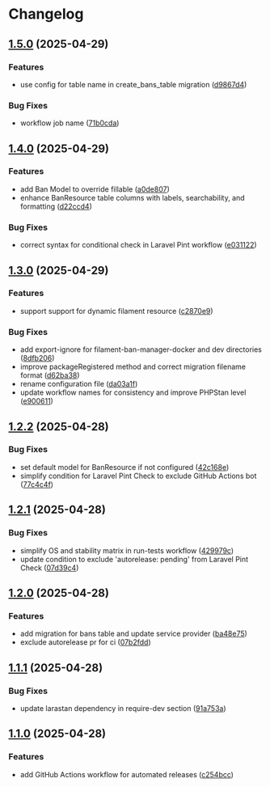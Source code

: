 # Changelog

## [1.5.0](https://github.com/rectitude-open/filament-ban-manager/compare/v1.4.0...v1.5.0) (2025-04-29)


### Features

* use config for table name in create_bans_table migration ([d9867d4](https://github.com/rectitude-open/filament-ban-manager/commit/d9867d41c337c7b920e99816833c0e5c3b562889))


### Bug Fixes

* workflow job name ([71b0cda](https://github.com/rectitude-open/filament-ban-manager/commit/71b0cdaef2115316fc2be2e1b2fab0a69a1454ac))

## [1.4.0](https://github.com/rectitude-open/filament-ban-manager/compare/v1.3.0...v1.4.0) (2025-04-29)


### Features

* add Ban Model to override fillable ([a0de807](https://github.com/rectitude-open/filament-ban-manager/commit/a0de80739be22e6b5d6aa5459418a3d2ece3f018))
* enhance BanResource table columns with labels, searchability, and formatting ([d22ccd4](https://github.com/rectitude-open/filament-ban-manager/commit/d22ccd4b1ea3148d7437f687b179775b314825cf))


### Bug Fixes

* correct syntax for conditional check in Laravel Pint workflow ([e031122](https://github.com/rectitude-open/filament-ban-manager/commit/e0311228cc21d34f4801f19f641cb107663d6b62))

## [1.3.0](https://github.com/rectitude-open/filament-ban-manager/compare/v1.2.2...v1.3.0) (2025-04-29)


### Features

* support support for dynamic filament resource ([c2870e9](https://github.com/rectitude-open/filament-ban-manager/commit/c2870e98e29978d9bcc52289681939fae2585a35))


### Bug Fixes

* add export-ignore for filament-ban-manager-docker and dev directories ([8dfb206](https://github.com/rectitude-open/filament-ban-manager/commit/8dfb206678bdc322e2ae01414ce0dda401cc3e10))
* improve packageRegistered method and correct migration filename format ([d62ba38](https://github.com/rectitude-open/filament-ban-manager/commit/d62ba38305fe8121a1d33ec60464ae6938d18475))
* rename configuration file ([da03a1f](https://github.com/rectitude-open/filament-ban-manager/commit/da03a1f18f30c2a08ca05c7d72cbc8e08854bbaf))
* update workflow names for consistency and improve PHPStan level ([e900611](https://github.com/rectitude-open/filament-ban-manager/commit/e90061134b40c8c7b38253b4c599d7f276a64f66))

## [1.2.2](https://github.com/rectitude-open/filament-ban-manager/compare/v1.2.1...v1.2.2) (2025-04-28)


### Bug Fixes

* set default model for BanResource if not configured ([42c168e](https://github.com/rectitude-open/filament-ban-manager/commit/42c168ee5850f9a6b2b738ae7362adb4648b2fe0))
* simplify condition for Laravel Pint Check to exclude GitHub Actions bot ([77c4c4f](https://github.com/rectitude-open/filament-ban-manager/commit/77c4c4f16028bda034b21fbfb3cc95c20e0eb4ec))

## [1.2.1](https://github.com/rectitude-open/filament-ban-manager/compare/v1.2.0...v1.2.1) (2025-04-28)


### Bug Fixes

* simplify OS and stability matrix in run-tests workflow ([429979c](https://github.com/rectitude-open/filament-ban-manager/commit/429979c767f6cb69b49224ab80ce7a05d1030919))
* update condition to exclude 'autorelease: pending' from Laravel Pint Check ([07d39c4](https://github.com/rectitude-open/filament-ban-manager/commit/07d39c4e9a4fb6368f9e6cacb72b0639d44de76d))

## [1.2.0](https://github.com/rectitude-open/filament-ban-manager/compare/v1.1.1...v1.2.0) (2025-04-28)


### Features

* add migration for bans table and update service provider ([ba48e75](https://github.com/rectitude-open/filament-ban-manager/commit/ba48e75bcc35191085ead64daff7d00db5ddda3f))
* exclude autorelease pr for ci ([07b2fdd](https://github.com/rectitude-open/filament-ban-manager/commit/07b2fdddc212c9b6798ba12a1c0c4952bcfd1966))

## [1.1.1](https://github.com/rectitude-open/filament-ban-manager/compare/v1.1.0...v1.1.1) (2025-04-28)


### Bug Fixes

* update larastan dependency in require-dev section ([91a753a](https://github.com/rectitude-open/filament-ban-manager/commit/91a753a96d10cd3a4b159901c761fc2062630e8a))

## [1.1.0](https://github.com/rectitude-open/filament-ban-manager/compare/v1.0.0...v1.1.0) (2025-04-28)


### Features

* add GitHub Actions workflow for automated releases ([c254bcc](https://github.com/rectitude-open/filament-ban-manager/commit/c254bcc2f16365ab53555cdf5b3d8602b2e9b53b))

